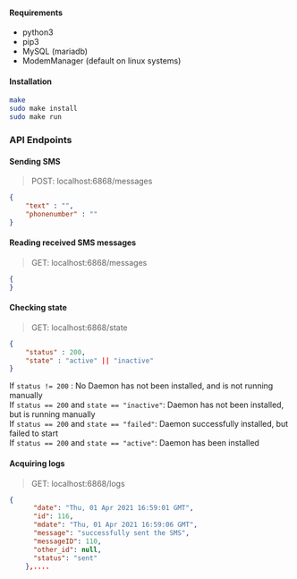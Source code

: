 #### Requirements
* python3
* pip3
* MySQL (mariadb)
* ModemManager (default on linux systems)

#### Installation
```bash
make
sudo make install
sudo make run
```

### API Endpoints
#### Sending SMS
> POST: localhost:6868/messages
```JSON
{
	"text" : "",
	"phonenumber" : ""
}
```

#### Reading received SMS messages
> GET: localhost:6868/messages
```JSON
{
}
```

#### Checking state
> GET: localhost:6868/state
```JSON
{
	"status" : 200,
	"state" : "active" || "inactive"  
}
```
If `status != 200` : No Daemon has not been installed, and is not running manually<br>
If `status == 200` and `state == "inactive"`: Daemon has not been installed, but is running manually<br>
If `status == 200` and `state == "failed"`: Daemon successfully installed, but failed to start <br>
If `status == 200` and `state == "active"`: Daemon has been installed

#### Acquiring logs
> GET: localhost:6868/logs
```JSON
{
      "date": "Thu, 01 Apr 2021 16:59:01 GMT", 
      "id": 116, 
      "mdate": "Thu, 01 Apr 2021 16:59:06 GMT", 
      "message": "successfully sent the SMS", 
      "messageID": 110, 
      "other_id": null, 
      "status": "sent"
    },....
```
